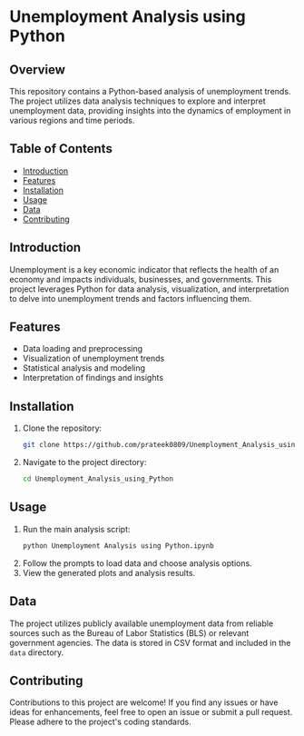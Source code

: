 # Unemployment Analysis using Python

## Overview
This repository contains a Python-based analysis of unemployment trends. The project utilizes data analysis techniques to explore and interpret unemployment data, providing insights into the dynamics of employment in various regions and time periods.

## Table of Contents
- [Introduction](#introduction)
- [Features](#features)
- [Installation](#installation)
- [Usage](#usage)
- [Data](#data)
- [Contributing](#contributing)

## Introduction
Unemployment is a key economic indicator that reflects the health of an economy and impacts individuals, businesses, and governments. This project leverages Python for data analysis, visualization, and interpretation to delve into unemployment trends and factors influencing them.

## Features
- Data loading and preprocessing
- Visualization of unemployment trends
- Statistical analysis and modeling
- Interpretation of findings and insights

## Installation
1. Clone the repository:
   ```bash
   git clone https://github.com/prateek0809/Unemployment_Analysis_using_Python.git
   ```
2. Navigate to the project directory:
   ```bash
   cd Unemployment_Analysis_using_Python
   ```

## Usage
1. Run the main analysis script:
   ```bash
   python Unemployment Analysis using Python.ipynb
   ```
2. Follow the prompts to load data and choose analysis options.
3. View the generated plots and analysis results.

## Data
The project utilizes publicly available unemployment data from reliable sources such as the Bureau of Labor Statistics (BLS) or relevant government agencies. The data is stored in CSV format and included in the `data` directory.

## Contributing
Contributions to this project are welcome! If you find any issues or have ideas for enhancements, feel free to open an issue or submit a pull request. Please adhere to the project's coding standards.
